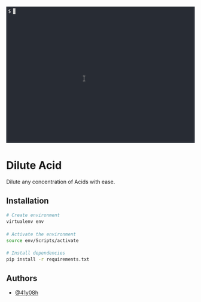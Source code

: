 ![Demo](https://github.com/41y08h/dilute-acid/blob/master/demo.gif?raw=true, "Demo of the CLI")

# Dilute Acid

Dilute any concentration of Acids with ease.

## Installation

```bash
# Create environment
virtualenv env

# Activate the environment
source env/Scripts/activate

# Install dependencies
pip install -r requirements.txt
```

## Authors

- [@41y08h](https://www.github.com/41y08h)
